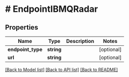 # # EndpointIBMQRadar

## Properties

Name | Type | Description | Notes
------------ | ------------- | ------------- | -------------
**endpoint_type** | **string** |  | [optional]
**url** | **string** |  | [optional]

[[Back to Model list]](../../README.md#models) [[Back to API list]](../../README.md#endpoints) [[Back to README]](../../README.md)
